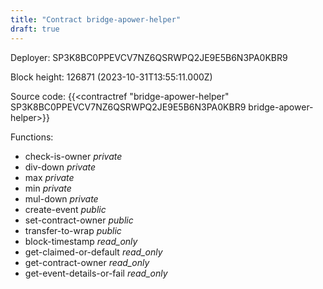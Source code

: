 ```yaml
---
title: "Contract bridge-apower-helper"
draft: true
---
```

Deployer: SP3K8BC0PPEVCV7NZ6QSRWPQ2JE9E5B6N3PA0KBR9


 



Block height: 126871 (2023-10-31T13:55:11.000Z)

Source code: {{<contractref "bridge-apower-helper" SP3K8BC0PPEVCV7NZ6QSRWPQ2JE9E5B6N3PA0KBR9 bridge-apower-helper>}}

Functions:

* check-is-owner _private_
* div-down _private_
* max _private_
* min _private_
* mul-down _private_
* create-event _public_
* set-contract-owner _public_
* transfer-to-wrap _public_
* block-timestamp _read_only_
* get-claimed-or-default _read_only_
* get-contract-owner _read_only_
* get-event-details-or-fail _read_only_
